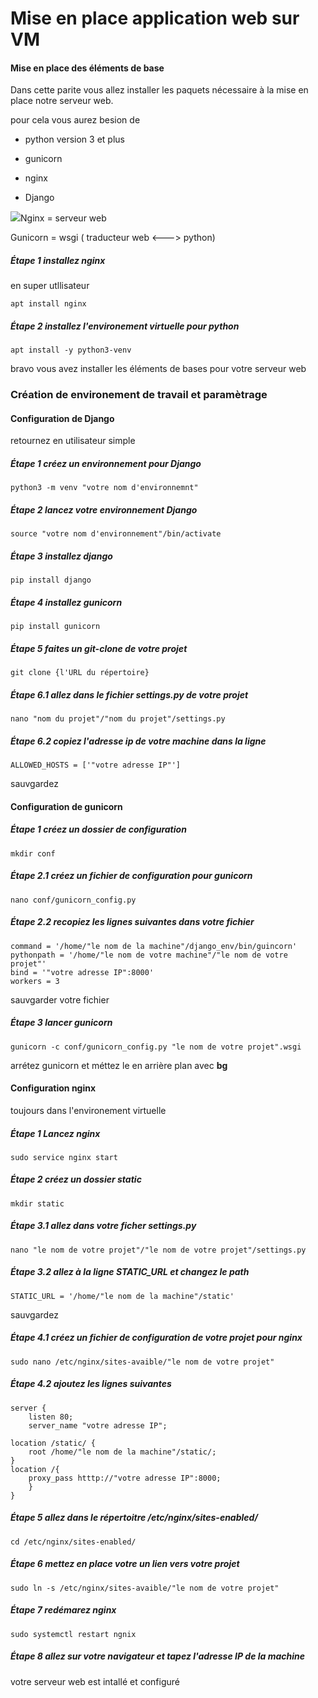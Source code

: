 # Mise en place application web sur VM

#### Mise en place des éléments de base

Dans cette parite vous allez installer les paquets nécessaire à la mise en place notre serveur web.

pour cela vous aurez besion de 

- python version 3 et plus 

- gunicorn 

- nginx

- Django

![](/home/par_defaut/.config/marktext/images/2022-06-13-10-46-15-image.png)Nginx = serveur web 

Gunicorn = wsgi ( traducteur web <---> python)

##### Étape 1 installez nginx

en super utllisateur 

```
apt install nginx
```

##### Étape 2 installez l'environement virtuelle pour python

```
apt install -y python3-venv
```

 bravo vous avez installer les éléments de bases pour votre serveur web

### 

### Création de environement de travail et paramètrage

#### Configuration de Django

retournez en utilisateur simple

##### Étape 1 créez un environnement pour Django

```
python3 -m venv "votre nom d'environnemnt"
```

##### Étape 2 lancez votre environnement Django

```
source "votre nom d'environnement"/bin/activate
```

##### Étape 3 installez django

```
pip install django
```

##### Étape 4 installez gunicorn

```
pip install gunicorn
```

##### Étape 5 faites un git-clone de votre projet

```
git clone {l'URL du répertoire}
```

##### Étape 6.1 allez dans le fichier settings.py de votre projet

```
nano "nom du projet"/"nom du projet"/settings.py
```

##### Étape 6.2 copiez l'adresse ip de votre machine dans la ligne

```
ALLOWED_HOSTS = ['"votre adresse IP"']
```

sauvgardez

#### Configuration de gunicorn

##### Étape 1 créez un dossier  de configuration

```
mkdir conf
```

##### Étape 2.1 créez un fichier de configuration pour gunicorn

```
nano conf/gunicorn_config.py
```

##### Étape 2.2 recopiez les lignes suivantes dans votre fichier

```
command = '/home/"le nom de la machine"/django_env/bin/guincorn'
pythonpath = '/home/"le nom de votre machine"/"le nom de votre projet"'
bind = '"votre adresse IP":8000'
workers = 3
```

sauvgarder votre fichier 

##### Étape 3 lancer gunicorn

```
gunicorn -c conf/gunicorn_config.py "le nom de votre projet".wsgi
```

arrétez gunicorn et méttez le en arrière plan avec **bg** 

#### Configuration nginx

toujours dans l'environement virtuelle 

##### Étape 1 Lancez nginx

```
sudo service nginx start
```

##### Étape 2 créez un dossier static

```
mkdir static
```

##### Étape 3.1 allez dans votre ficher settings.py

```
nano "le nom de votre projet"/"le nom de votre projet"/settings.py
```

##### Étape 3.2 allez à la ligne STATIC_URL et changez le path

```
STATIC_URL = '/home/"le nom de la machine"/static'
```

sauvgardez

##### Étape 4.1 créez un fichier de configuration de votre projet pour nginx

```
sudo nano /etc/nginx/sites-avaible/"le nom de votre projet"
```

##### Étape 4.2 ajoutez les lignes suivantes

```
server {
    listen 80;
    server_name "votre adresse IP";

location /static/ {
    root /home/"le nom de la machine"/static/;
}
location /{
    proxy_pass htttp://"votre adresse IP":8000;
    }
}
```

##### Étape 5 allez dans le répertoitre /etc/nginx/sites-enabled/

```
cd /etc/nginx/sites-enabled/
```

##### Étape 6 mettez en place votre un lien vers votre projet

```
sudo ln -s /etc/nginx/sites-avaible/"le nom de votre projet"
```

##### Étape 7 redémarez nginx

```
sudo systemctl restart ngnix
```

##### Étape 8 allez sur votre navigateur et tapez l'adresse IP de la machine

votre serveur web est intallé et configuré 
